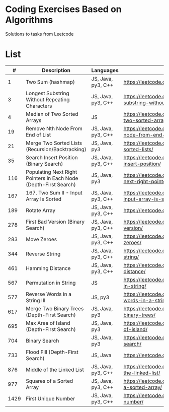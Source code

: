 # Coding Exercises Based on Algorithms

Solutions to tasks from Leetcode

# List

| #    | Description                                                      | Languages          | Link                                                                          |
| ---- | ---------------------------------------------------------------- | ------------------ | ----------------------------------------------------------------------------- |
| 1    | Two Sum (hashmap)                                                | JS, Java, py3, C++ | https://leetcode.com/problems/two-sum/                                        |
| 3    | Longest Substring Without Repeating Characters                   | JS, Java, py3, C++ | https://leetcode.com/problems/longest-substring-without-repeating-characters/ |
| 4    | Median of Two Sorted Arrays                                      | JS                 | https://leetcode.com/problems/median-of-two-sorted-arrays/                    |
| 19   | Remove Nth Node From End of List                                 | JS, Java, py3, C++ | https://leetcode.com/problems/remove-nth-node-from-end-of-list/               |
| 21   | Merge Two Sorted Lists (Recursion/Backtracking)                  | JS, Java, py3      | https://leetcode.com/problems/merge-two-sorted-lists/                         |
| 35   | Search Insert Position (Binary Search)                           | JS, Java, py3, C++ | https://leetcode.com/problems/search-insert-position/                         |
| 116  | Populating Next Right Pointers in Each Node (Depth-First Search) | JS, Java, py3      | https://leetcode.com/problems/populating-next-right-pointers-in-each-node/    |
| 167  | 167. Two Sum II - Input Array Is Sorted                          | JS, Java, py3, C++ | https://leetcode.com/problems/two-sum-ii-input-array-is-sorted/               |
| 189  | Rotate Array                                                     | JS, Java, py3, C++ | https://leetcode.com/problems/rotate-array/                                   |
| 278  | First Bad Version (Binary Search)                                | JS, Java, py3, C++ | https://leetcode.com/problems/first-bad-version/                              |
| 283  | Move Zeroes                                                      | JS, Java, py3, C++ | https://leetcode.com/problems/move-zeroes/                                    |
| 344  | Reverse String                                                   | JS, Java, py3, C++ | https://leetcode.com/problems/reverse-string/                                 |
| 461  | Hamming Distance                                                 | JS, Java, py3, C++ | https://leetcode.com/problems/hamming-distance/                               |
| 567  | Permutation in String                                            | JS                 | https://leetcode.com/problems/permutation-in-string/                          |
| 577  | Reverse Words in a String III                                    | JS, py3            | https://leetcode.com/problems/reverse-words-in-a-string-iii/                  |
| 617  | Merge Two Binary Trees (Depth-First Search)                      | JS, Java, py3      | https://leetcode.com/problems/merge-two-binary-trees/                         |
| 695  | Max Area of Island (Depth-First Search)                          | JS, Java, py3      | https://leetcode.com/problems/max-area-of-island/                             |
| 704  | Binary Search                                                    | JS, Java, py3      | https://leetcode.com/problems/binary-search/                                  |
| 733  | Flood Fill (Depth-First Search)                                  | JS, Java           | https://leetcode.com/problems/flood-fill/                                     |
| 876  | Middle of the Linked List                                        | JS, Java, py3, C++ | https://leetcode.com/problems/middle-of-the-linked-list/                      |
| 977  | Squares of a Sorted Array                                        | JS, Java, py3, C++ | https://leetcode.com/problems/squares-of-a-sorted-array/                      |
| 1429 | First Unique Number                                              | JS, Java, py3, C++ | https://leetcode.com/problems/first-unique-number/                            |
